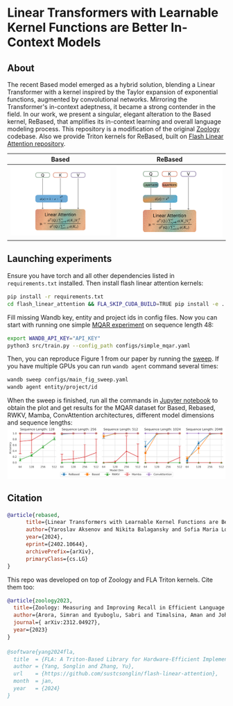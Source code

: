 # Linear Transformers with Learnable Kernel Functions are Better In-Context Models

## About
The recent Based model emerged as a hybrid solution, blending a Linear Transformer with a kernel inspired by the Taylor expansion of exponential functions, augmented by convolutional networks. Mirroring the Transformer's in-context adeptness, it became a strong contender in the field. In our work, we present a singular, elegant alteration to the Based kernel, ReBased, that amplifies its in-context learning and overall language modeling process. This repository is a modification of the original [Zoology](https://github.com/HazyResearch/zoology) codebase. Also we provide Triton kernels for ReBased, built on [Flash Linear Attention repository](https://github.com/sustcsonglin/flash-linear-attention).

Based          |  ReBased
:-------------------------:|:-------------------------:
![Based architecture](based_arch.png) | ![ReBased architecture](rebased_arch.png)

## Launching experiments

Ensure you have torch and all other dependencies listed in ```requirements.txt``` installed. Then install flash linear attention kernels:
```bash
pip install -r requirements.txt
cd flash_linear_attention && FLA_SKIP_CUDA_BUILD=TRUE pip install -e .
```

Fill missing Wandb key, entity and project ids in config files.
Now you can start with running one simple [MQAR experiment](configs/simple_mqar.yaml) on sequence length 48:
```bash
export WANDB_API_KEY="API_KEY"
python3 src/train.py --config_path configs/simple_mqar.yaml
```
 
Then, you can reproduce Figure 1 from our paper by running the [sweep](configs/main_fig_sweep.yaml). If you have multiple GPUs you can run ```wandb agent``` command several times:
```bash
wandb sweep configs/main_fig_sweep.yaml
wandb agent entity/project/id
```

When the sweep is finished, run all the commands in [Jupyter notebook](main_fig_parsing.ipynb) to obtain the plot and get results for the MQAR dataset for Based, Rebased, RWKV, Mamba, ConvAttention architectures, different model dimensions and sequence lengths:
![Main figure](main_fig.png)


## Citation

```bib
@article{rebased,
      title={Linear Transformers with Learnable Kernel Functions are Better In-Context Models}, 
      author={Yaroslav Aksenov and Nikita Balagansky and Sofia Maria Lo Cicero Vaina and Boris Shaposhnikov and Alexey Gorbatovski and Daniil Gavrilov},
      year={2024},
      eprint={2402.10644},
      archivePrefix={arXiv},
      primaryClass={cs.LG}
}
```

This repo was developed on top of Zoology and FLA Triton kernels. Cite them too:
```bib
@article{zoology2023,
  title={Zoology: Measuring and Improving Recall in Efficient Language Models},
  author={Arora, Simran and Eyuboglu, Sabri and Timalsina, Aman and Johnson, Isys and Poli, Michael and Zou, James and Rudra, Atri and Ré, Christopher},
  journal={	arXiv:2312.04927},
  year={2023}
}

@software{yang2024fla,
  title  = {FLA: A Triton-Based Library for Hardware-Efficient Implementations of Linear Attention Mechanism},
  author = {Yang, Songlin and Zhang, Yu},
  url    = {https://github.com/sustcsonglin/flash-linear-attention},
  month  = jan,
  year   = {2024}
}
```